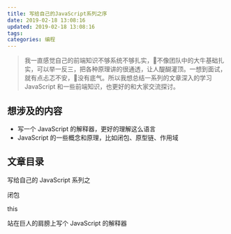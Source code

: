 ```yaml
---
title: 写给自己的JavaScript系列之序
date: 2019-02-18 13:08:16
updated: 2019-02-18 13:08:16
tags:
categories: 编程
---
```


> 我一直感觉自己的前端知识不够系统不够扎实，不像团队中的大牛基础扎实，可以举一反三，把各种原理讲的很通透，让人醍醐灌顶。一想到面试，就有点忐忑不安，没有底气。所以我想总结一系列的文章深入的学习 JavaScript 和一些前端知识，也更好的和大家交流探讨。


## 想涉及的内容

* 写一个 JavaScript 的解释器，更好的理解这么语言
* JavaScript 的一些概念和原理，比如闭包、原型链、作用域

## 文章目录

写给自己的 JavaScript 系列之

闭包

this

站在巨人的肩膀上写个 JavaScript 的解释器